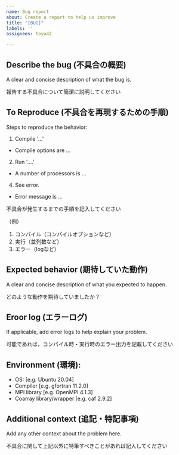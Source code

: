 ```yaml
---
name: Bug report
about: Create a report to help us improve
title: "[BUG]"
labels: ''
assignees: toya42

---
```


## Describe the bug (不具合の概要)

A clear and concise description of what the bug is.

報告する不具合について簡潔に説明してください

## To Reproduce (不具合を再現するための手順)

Steps to reproduce the behavior:
1. Compile '...' 
  - Compile options are ...
2. Run '....'
  - A number of processors is ...
4. See error. 
  - Error message is ...

不具合が発生するまでの手順を記入してください

（例）

1. コンパイル（コンパイルオプションなど）
2. 実行（並列数など）
3. エラー（logなど）

## Expected behavior (期待していた動作)
A clear and concise description of what you expected to happen.

どのような動作を期待していましたか？


## Eroor log (エラーログ)

If applicable, add error logs to help explain your problem.

可能であれば，コンパイル時・実行時のエラー出力を記載してください

## Environment (環境):

 - OS: [e.g. Ubuntu 20.04]
 - Compiler [e.g. gfortran 11.2.0]
 - MPI library [e.g. OpenMPI 4.1.3]
 - Coarray library/wrapper [e.g. caf 2.9.2]

## Additional context (追記・特記事項)

Add any other context about the problem here.

不具合に関して上記以外に特筆すべきことがあれば記入してください
